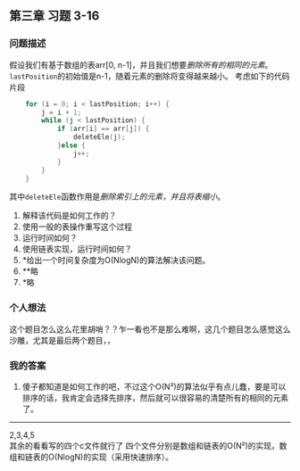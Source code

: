 ## 第三章 习题 3-16

### 问题描述

假设我们有基于数组的表arr[0, n-1]，并且我们想要*删除所有的相同的元素*。
`lastPosition`的初始值是n-1，随着元素的删除将变得越来越小。
考虑如下的代码片段
```c
    for (i = 0; i < lastPosition; i++) {
        j = i + 1;
        while (j < lastPosition) {
            if (arr[i] == arr[j]) {
                deleteEle(j);
            }else {
                j++;
            }
        }
    }
```
其中`deleteEle`函数作用是*删除索引上的元素，并且将表缩小*。

1. 解释该代码是如何工作的？
2. 使用一般的表操作重写这个过程
3. 运行时间如何？
4. 使用链表实现，运行时间如何？
5. *给出一个时间复杂度为O(NlogN)的算法解决该问题。
6. **略
7. *略

### 个人想法

这个题目怎么这么花里胡哨？？乍一看也不是那么难啊，这几个题目怎么感觉这么沙雕，尤其是最后两个题目，，

### 我的答案
1. 傻子都知道是如何工作的吧，不过这个O(N²)的算法似乎有点儿蠢，要是可以排序的话，我肯定会选择先排序，然后就可以很容易的清楚所有的相同的元素了。
--- 
2,3,4,5  
其余的看看写的四个c文件就行了
四个文件分别是数组和链表的O(N²)的实现，数组和链表的O(NlogN)的实现（采用快速排序）。